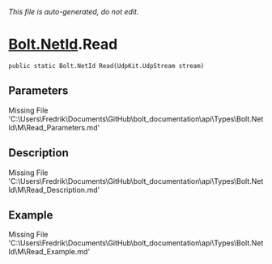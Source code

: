 *This file is auto-generated, do not edit.*

# [Bolt.NetId](Types/Bolt.NetId.md).Read
`public static Bolt.NetId Read(UdpKit.UdpStream stream)`
## Parameters
Missing File 'C:\Users\Fredrik\Documents\GitHub\bolt_documentation\api\Types\Bolt.NetId\M\Read_Parameters.md'
## Description
Missing File 'C:\Users\Fredrik\Documents\GitHub\bolt_documentation\api\Types\Bolt.NetId\M\Read_Description.md'
## Example
Missing File 'C:\Users\Fredrik\Documents\GitHub\bolt_documentation\api\Types\Bolt.NetId\M\Read_Example.md'
